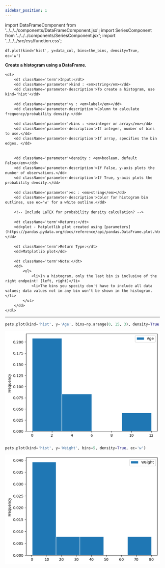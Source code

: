 ```yaml
---
sidebar_position: 1
---
```


import DataFrameComponent from '../../../components/DataFrameComponent.jsx';
import SeriesComponent from '../../../components/SeriesComponent.jsx';
import '../../../src/css/function.css';

<code>df.plot(kind='hist', y=data_col, bins=the_bins, density=True, ec='w')</code>

<div className='base'>
    <p><strong>Create a histogram using a DataFrame.</strong></p>

    <dl>
        <dt className='term'>Input:</dt>
        <dd className='parameter'>kind : <em>string</em></dd>
        <dd className='parameter-description'>To create a histogram, use kind='hist'</dd>

        <dd className='parameter'>y : <em>label</em></dd>
        <dd className='parameter-description'>Column to calculate frequency/probability density.</dd>

        <dd className='parameter'>bins : <em>integer or array</em></dd>
        <dd className='parameter-description'>If integer, number of bins to use.</dd>
        <dd className='parameter-description'>If array, specifies the bin edges. </dd>


        <dd className='parameter'>density : <em>boolean, default False</em></dd>
        <dd className='parameter-description'>If False, y-axis plots the number of observations.</dd>
        <dd className='parameter-description'>If True, y-axis plots the probability density.</dd>

        <dd className='parameter'>ec : <em>string</em></dd>
        <dd className='parameter-description'>Color for histogram bin outlines, use ec='w' for a white outline.</dd>

        <!-- Include LaTEX for probability density calculation? -->

        <dt className='term'>Returns:</dt>
        <dd>plot - Matplotlib plot created using [parameters](https://pandas.pydata.org/docs/reference/api/pandas.DataFrame.plot.html).</dd>

        <dt className='term'>Return Type:</dt>
        <dd>Matplotlib plot</dd>
        
        <dt className='term'>Note:</dt>
        <dd>
            <ul>
                <li>In a histogram, only the last bin is inclusive of the right endpoint! [left, right)</li>
                <li>The bins you specity don't have to include all data values; data values not in any bin won't be shown in the histogram.</li>
            </ul>
        </dd>
    </dl>
</div>

---

```python
pets.plot(kind='hist', y='Age', bins=np.arange(0, 15, 3), density=True, ec='w')
```

![Histogram example 1](/img/histogram/histex1.png)

```python
pets.plot(kind='hist', y='Weight', bins=5, density=True, ec='w')
```

![Histogram example 2](/img/histogram/histex2.png)